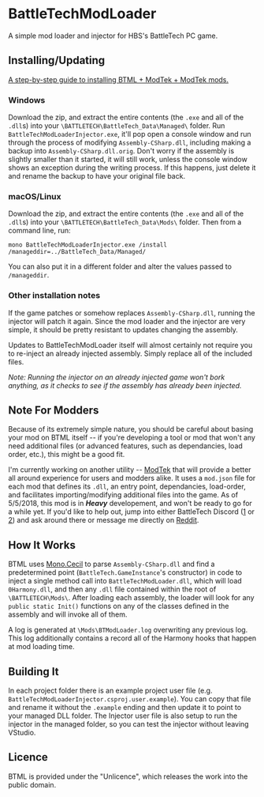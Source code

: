 # BattleTechModLoader

A simple mod loader and injector for HBS's BattleTech PC game.

## Installing/Updating

[A step-by-step guide to installing BTML + ModTek + ModTek mods.](https://github.com/janxious/ModTek/wiki/The-Drop-Dead-Simple-Guide-to-Installing-BTML-&-ModTek-&-ModTek-mods)

### Windows
Download the zip, and extract the entire contents (the `.exe` and all of the `.dll`s) into your `\BATTLETECH\BattleTech_Data\Managed\` folder. Run `BattleTechModLoaderInjector.exe`, it'll pop open a console window and run through the process of modifying `Assembly-CSharp.dll`, including making a backup into `Assembly-CSharp.dll.orig`. Don't worry if the assembly is slightly smaller than it started, it will still work, unless the console window shows an exception during the writing process. If this happens, just delete it and rename the backup to have your original file back.

### macOS/Linux
Download the zip, and extract the entire contents (the `.exe` and all of the `.dll`s) into your `\BATTLETECH\BattleTech_Data\Mods\` folder. Then from a command line, run:

```
mono BattleTechModLoaderInjector.exe /install /manageddir=../BattleTech_Data/Managed/
```

You can also put it in a different folder and alter the values passed to `/manageddir`.

### Other installation notes

If the game patches or somehow replaces `Assembly-CSharp.dll`, running the injector will patch it again. Since the mod loader and the injector are very simple, it should be pretty resistant to updates changing the assembly.

Updates to BattleTechModLoader itself will almost certainly not require you to re-inject an already injected assembly. Simply replace all of the included files.

*Note: Running the injector on an already injected game won't bork anything, as it checks to see if the assembly has already been injected.*

## Note For Modders

Because of its extremely simple nature, you should be careful about basing your mod on BTML itself -- if you're developing a tool or mod that won't any need additional files (or advanced features, such as dependancies, load order, etc.), this might be a good fit.

I'm currently working on another utility -- [ModTek](https://github.com/janxious/ModTek/tree/master/ModTek) that will provide a better all around experience for users and modders alike. It uses a `mod.json` file for each mod that defines its `.dll`, an entry point, dependancies, load-order, and facilitates importing/modifying additional files into the game. As of 5/5/2018, this mod is in ***Heavy*** developement, and won't be ready to go for a while yet. If you'd like to help out, jump into either BattleTech Discord ([1](https://discord.gg/ncTCh3k) or [2](https://discord.gg/fxXr8nV)) and ask around there or message me directly on [Reddit](https://www.reddit.com/user/Mpstark/).

## How It Works

BTML uses [Mono.Cecil](https://github.com/jbevain/cecil) to parse `Assembly-CSharp.dll` and find a predetermined point (`BattleTech.GameInstance`'s constructor) in code to inject a single method call into `BattleTechModLoader.dll`, which will load `0Harmony.dll`, and then any `.dll` file contained within the root of `\BATTLETECH\Mods\`. After loading each assembly, the loader will look for any `public static Init()` functions on any of the classes defined in the assembly and will invoke all of them.

A log is generated at `\Mods\BTModLoader.log` overwriting any previous log. This log additionally contains a record all of the Harmony hooks that happen at mod loading time.

## Building It
In each project folder there is an example project user file (e.g. `BattleTechModLoaderInjector.csproj.user.example`). You can copy that file and rename it without the `.example` ending and then update it to point to your managed DLL folder. The Injector user file is also setup to run the injector in the managed folder, so you can test the injector without leaving VStudio.

## Licence

BTML is provided under the "Unlicence", which releases the work into the public domain.
